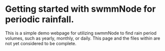 # Getting started with swmmNode for periodic rainfall.

This is a simple demo webpage for utilizing swmmNode to find rain period volumes, such as yearly, monthly, or daily. This page and the files within are not yet considered to be complete.